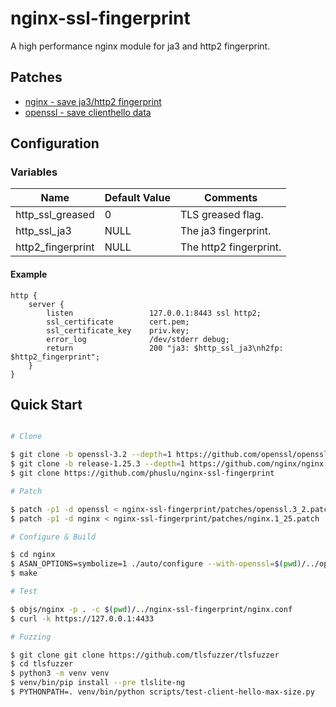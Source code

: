 # nginx-ssl-fingerprint

A high performance nginx module for ja3 and http2 fingerprint.

## Patches
 - [nginx - save ja3/http2 fingerprint](patches/nginx.1_25.patch)
 - [openssl - save clienthello data](patches/openssl.3_2.patch)

## Configuration

### Variables

| Name              | Default Value | Comments                 |
| ----------------- | ------------- | ------------------------ |
| http_ssl_greased  | 0             | TLS greased flag.        |
| http_ssl_ja3      | NULL          | The ja3 fingerprint.     |
| http2_fingerprint | NULL          | The http2 fingerprint.   |

#### Example

```nginx
http {
    server {
        listen                 127.0.0.1:8443 ssl http2;
        ssl_certificate        cert.pem;
        ssl_certificate_key    priv.key;
        error_log              /dev/stderr debug;
        return                 200 "ja3: $http_ssl_ja3\nh2fp: $http2_fingerprint";
    }
}
```

## Quick Start

```bash

# Clone

$ git clone -b openssl-3.2 --depth=1 https://github.com/openssl/openssl
$ git clone -b release-1.25.3 --depth=1 https://github.com/nginx/nginx
$ git clone https://github.com/phuslu/nginx-ssl-fingerprint

# Patch

$ patch -p1 -d openssl < nginx-ssl-fingerprint/patches/openssl.3_2.patch
$ patch -p1 -d nginx < nginx-ssl-fingerprint/patches/nginx.1_25.patch

# Configure & Build

$ cd nginx
$ ASAN_OPTIONS=symbolize=1 ./auto/configure --with-openssl=$(pwd)/../openssl --add-module=$(pwd)/../nginx-ssl-fingerprint --with-http_ssl_module --with-stream_ssl_module --with-debug --with-stream --with-http_v2_module --with-cc-opt="-fsanitize=address -O -fno-omit-frame-pointer" --with-ld-opt="-L/usr/local/lib -Wl,-E -lasan"
$ make

# Test

$ objs/nginx -p . -c $(pwd)/../nginx-ssl-fingerprint/nginx.conf
$ curl -k https://127.0.0.1:4433

# Fuzzing

$ git clone git clone https://github.com/tlsfuzzer/tlsfuzzer
$ cd tlsfuzzer
$ python3 -m venv venv
$ venv/bin/pip install --pre tlslite-ng
$ PYTHONPATH=. venv/bin/python scripts/test-client-hello-max-size.py

```
